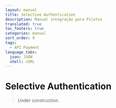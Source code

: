 ```yaml
---
layout: manual
title: Selective Authentication
description: Manual integração para Pilotos
translated: true
toc_footers: true
categories: manual
sort_order: 9
tags:
  - API Payment
language_tabs:
  json: JSON
  shell: cURL
---
```


# Selective Authentication

> Under construction.
